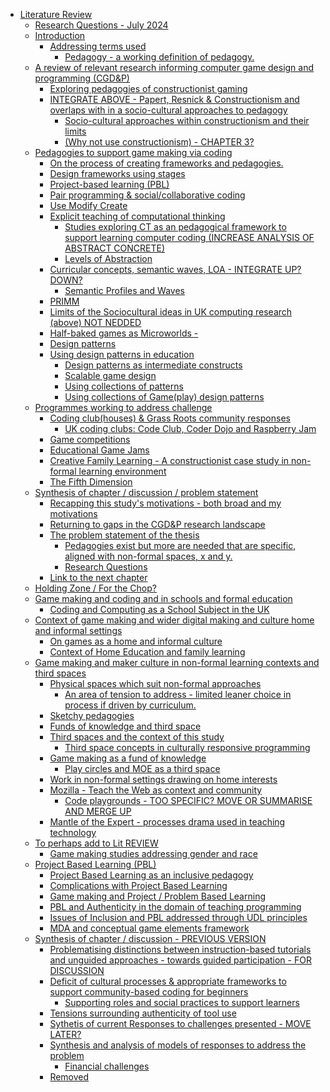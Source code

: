 -   [Literature Review](#literature-review)
    -   [Research Questions - July
        2024](#research-questions---july-2024)
    -   [Introduction](#introduction)
        -   [Addressing terms used](#addressing-terms-used)
            -   [Pedagogy - a working definition of
                pedagogy.](#pedagogy---a-working-definition-of-pedagogy.)
    -   [A review of relevant research informing computer game design
        and programming
        (CGD&P)](#a-review-of-relevant-research-informing-computer-game-design-and-programming-cgdp)
        -   [Exploring pedagogies of constructionist
            gaming](#exploring-pedagogies-of-constructionist-gaming)
        -   [INTEGRATE ABOVE - Papert, Resnick & Constructionism and
            overlaps with in a socio-cultural approaches to
            pedagogy](#integrate-above---papert-resnick-constructionism-and-overlaps-with-in-a-socio-cultural-approaches-to-pedagogy)
            -   [Socio-cultural approaches within constructionism and
                their
                limits](#socio-cultural-approaches-within-constructionism-and-their-limits)
            -   [(Why not use constructionism) - CHAPTER
                3?](#why-not-use-constructionism---chapter-3)
    -   [Pedagogies to support game making via
        coding](#pedagogies-to-support-game-making-via-coding)
        -   [On the process of creating frameworks and
            pedagogies.](#on-the-process-of-creating-frameworks-and-pedagogies.)
        -   [Design frameworks using
            stages](#design-frameworks-using-stages)
        -   [Project-based learning (PBL)](#project-based-learning-pbl)
        -   [Pair programming & social/collaborative
            coding](#pair-programming-socialcollaborative-coding)
        -   [Use Modify Create](#use-modify-create)
        -   [Explicit teaching of computational
            thinking](#explicit-teaching-of-computational-thinking)
            -   [Studies exploring CT as an pedagogical framework to
                support learning computer coding (INCREASE ANALYSIS OF
                ABSTRACT
                CONCRETE)](#studies-exploring-ct-as-an-pedagogical-framework-to-support-learning-computer-coding-increase-analysis-of-abstract-concrete)
            -   [Levels of Abstraction](#levels-of-abstraction)
        -   [Curricular concepts, semantic waves, LOA - INTEGRATE UP?
            DOWN?](#curricular-concepts-semantic-waves-loa---integrate-up-down)
            -   [Semantic Profiles and
                Waves](#semantic-profiles-and-waves)
        -   [PRIMM](#primm)
        -   [Limits of the Sociocultural ideas in UK computing research
            (above) NOT
            NEDDED](#limits-of-the-sociocultural-ideas-in-uk-computing-research-above-not-nedded)
        -   [Half-baked games as Microworlds
            -](#half-baked-games-as-microworlds--)
        -   [Design patterns](#design-patterns)
        -   [Using design patterns in
            education](#using-design-patterns-in-education)
            -   [Design patterns as intermediate
                constructs](#design-patterns-as-intermediate-constructs)
            -   [Scalable game design](#scalable-game-design)
            -   [Using collections of
                patterns](#using-collections-of-patterns)
            -   [Using collections of Game(play) design
                patterns](#using-collections-of-gameplay-design-patterns)
    -   [Programmes working to address
        challenge](#programmes-working-to-address-challenge)
        -   [Coding club(houses) & Grass Roots community
            responses](#coding-clubhouses-grass-roots-community-responses)
            -   [UK coding clubs: Code Club, Coder Dojo and Raspberry
                Jam](#uk-coding-clubs-code-club-coder-dojo-and-raspberry-jam)
        -   [Game competitions](#game-competitions)
        -   [Educational Game Jams](#educational-game-jams)
        -   [Creative Family Learning - A constructionist case study in
            non-formal learning
            environment](#creative-family-learning---a-constructionist-case-study-in-non-formal-learning-environment)
        -   [The Fifth Dimension](#the-fifth-dimension)
    -   [Synthesis of chapter / discussion / problem
        statement](#synthesis-of-chapter-discussion-problem-statement)
        -   [Recapping this study's motivations - both broad and my
            motivations](#recapping-this-studys-motivations---both-broad-and-my-motivations)
        -   [Returning to gaps in the CGD&P research
            landscape](#returning-to-gaps-in-the-cgdp-research-landscape)
        -   [The problem statement of the
            thesis](#the-problem-statement-of-the-thesis)
            -   [Pedagogies exist but more are needed that are specific,
                aligned with non-formal spaces, x and
                y.](#pedagogies-exist-but-more-are-needed-that-are-specific-aligned-with-non-formal-spaces-x-and-y.)
            -   [Research Questions](#research-questions)
        -   [Link to the next chapter](#link-to-the-next-chapter)
    -   [Holding Zone / For the Chop?](#holding-zone-for-the-chop)
    -   [Game making and coding and in schools and formal
        education](#game-making-and-coding-and-in-schools-and-formal-education)
        -   [Coding and Computing as a School Subject in the
            UK](#coding-and-computing-as-a-school-subject-in-the-uk)
    -   [Context of game making and wider digital making and culture
        home and informal
        settings](#context-of-game-making-and-wider-digital-making-and-culture-home-and-informal-settings)
        -   [On games as a home and informal
            culture](#on-games-as-a-home-and-informal-culture)
        -   [Context of Home Education and family
            learning](#context-of-home-education-and-family-learning)
    -   [Game making and maker culture in non-formal learning contexts
        and third
        spaces](#game-making-and-maker-culture-in-non-formal-learning-contexts-and-third-spaces)
        -   [Physical spaces which suit non-formal
            approaches](#physical-spaces-which-suit-non-formal-approaches)
            -   [An area of tension to address - limited leaner choice
                in process if driven by
                curriculum.](#an-area-of-tension-to-address---limited-leaner-choice-in-process-if-driven-by-curriculum.)
        -   [Sketchy pedagogies](#sketchy-pedagogies)
        -   [Funds of knowledge and third
            space](#funds-of-knowledge-and-third-space)
        -   [Third spaces and the context of this
            study](#third-spaces-and-the-context-of-this-study)
            -   [Third space concepts in culturally responsive
                programming](#third-space-concepts-in-culturally-responsive-programming)
        -   [Game making as a fund of
            knowledge](#game-making-as-a-fund-of-knowledge)
            -   [Play circles and MOE as a third
                space](#play-circles-and-moe-as-a-third-space)
        -   [Work in non-formal settings drawing on home
            interests](#work-in-non-formal-settings-drawing-on-home-interests)
        -   [Mozilla - Teach the Web as context and
            community](#mozilla---teach-the-web-as-context-and-community)
            -   [Code playgrounds - TOO SPECIFIC? MOVE OR SUMMARISE AND
                MERGE
                UP](#code-playgrounds---too-specific-move-or-summarise-and-merge-up)
        -   [Mantle of the Expert - processes drama used in teaching
            technology](#mantle-of-the-expert---processes-drama-used-in-teaching-technology)
    -   [To perhaps add to Lit REVIEW](#to-perhaps-add-to-lit-review)
        -   [Game making studies addressing gender and
            race](#game-making-studies-addressing-gender-and-race)
    -   [Project Based Learning (PBL)](#project-based-learning-pbl-1)
        -   [Project Based Learning as an inclusive
            pedagogy](#project-based-learning-as-an-inclusive-pedagogy)
        -   [Complications with Project Based
            Learning](#complications-with-project-based-learning)
        -   [Game making and Project / Problem Based
            Learning](#game-making-and-project-problem-based-learning)
        -   [PBL and Authenticity in the domain of teaching
            programming](#pbl-and-authenticity-in-the-domain-of-teaching-programming)
        -   [Issues of Inclusion and PBL addressed through UDL
            principles](#issues-of-inclusion-and-pbl-addressed-through-udl-principles)
        -   [MDA and conceptual game elements
            framework](#mda-and-conceptual-game-elements-framework)
    -   [Synthesis of chapter / discussion - PREVIOUS
        VERSION](#synthesis-of-chapter-discussion---previous-version)
        -   [Problematising distinctions between instruction-based
            tutorials and unguided approaches - towards guided
            participation - FOR
            DISCUSSION](#problematising-distinctions-between-instruction-based-tutorials-and-unguided-approaches---towards-guided-participation---for-discussion)
        -   [Deficit of cultural processes & appropriate frameworks to
            support community-based coding for
            beginners](#deficit-of-cultural-processes-appropriate-frameworks-to-support-community-based-coding-for-beginners)
            -   [Supporting roles and social practices to support
                learners](#supporting-roles-and-social-practices-to-support-learners)
        -   [Tensions surrounding authenticity of tool
            use](#tensions-surrounding-authenticity-of-tool-use)
        -   [Sythetis of current Responses to challenges presented -
            MOVE
            LATER?](#sythetis-of-current-responses-to-challenges-presented---move-later)
        -   [Synthesis and analysis of models of responses to address
            the
            problem](#synthesis-and-analysis-of-models-of-responses-to-address-the-problem)
            -   [Financial challenges](#financial-challenges)
        -   [Removed](#removed)
